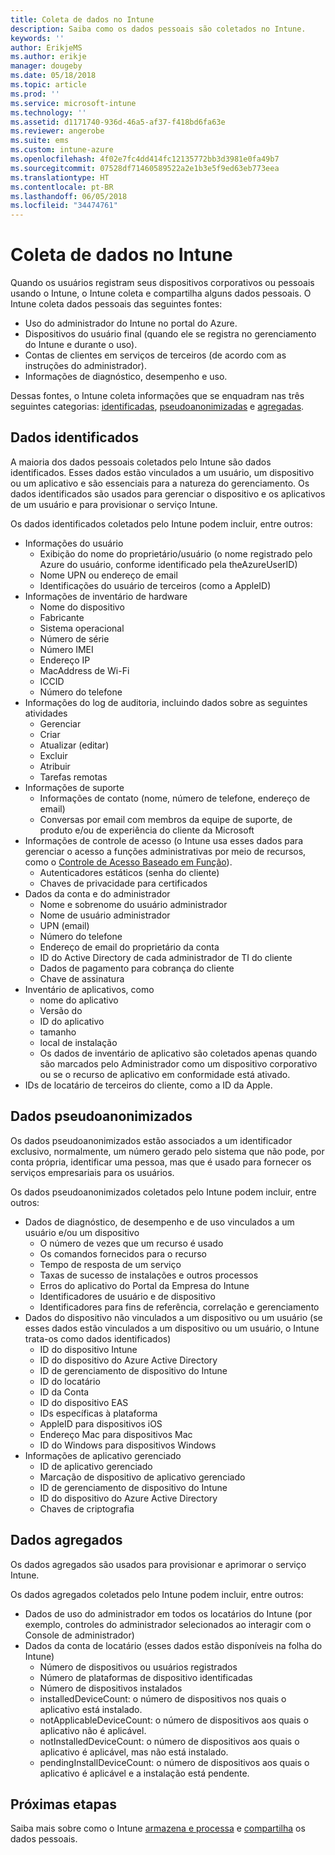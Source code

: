 ```yaml
---
title: Coleta de dados no Intune
description: Saiba como os dados pessoais são coletados no Intune.
keywords: ''
author: ErikjeMS
ms.author: erikje
manager: dougeby
ms.date: 05/18/2018
ms.topic: article
ms.prod: ''
ms.service: microsoft-intune
ms.technology: ''
ms.assetid: d1171740-936d-46a5-af37-f418bd6fa63e
ms.reviewer: angerobe
ms.suite: ems
ms.custom: intune-azure
ms.openlocfilehash: 4f02e7fc4dd414fc12135772bb3d3981e0fa49b7
ms.sourcegitcommit: 07528df71460589522a2e1b3e5f9ed63eb773eea
ms.translationtype: HT
ms.contentlocale: pt-BR
ms.lasthandoff: 06/05/2018
ms.locfileid: "34474761"
---
```

# <a name="data-collection-in-intune"></a>Coleta de dados no Intune

Quando os usuários registram seus dispositivos corporativos ou pessoais usando o Intune, o Intune coleta e compartilha alguns dados pessoais. O Intune coleta dados pessoais das seguintes fontes:

- Uso do administrador do Intune no portal do Azure.
- Dispositivos do usuário final (quando ele se registra no gerenciamento do Intune e durante o uso).
- Contas de clientes em serviços de terceiros (de acordo com as instruções do administrador).
- Informações de diagnóstico, desempenho e uso.

Dessas fontes, o Intune coleta informações que se enquadram nas três seguintes categorias: [identificadas](#identified-data), [pseudoanonimizadas](#pseudonymized-data) e [agregadas](#aggregated-data).

## <a name="identified-data"></a>Dados identificados

A maioria dos dados pessoais coletados pelo Intune são dados identificados. Esses dados estão vinculados a um usuário, um dispositivo ou um aplicativo e são essenciais para a natureza do gerenciamento. Os dados identificados são usados para gerenciar o dispositivo e os aplicativos de um usuário e para provisionar o serviço Intune.

Os dados identificados coletados pelo Intune podem incluir, entre outros: 

- Informações do usuário
    - Exibição do nome do proprietário/usuário (o nome registrado pelo Azure do usuário, conforme identificado pela theAzureUserID)
    - Nome UPN ou endereço de email
    - Identificações do usuário de terceiros (como a AppleID)
- Informações de inventário de hardware
    - Nome do dispositivo
    - Fabricante
    - Sistema operacional
    - Número de série
    - Número IMEI
    - Endereço IP
    - MacAddress de Wi-Fi
    - ICCID
    - Número do telefone
- Informações do log de auditoria, incluindo dados sobre as seguintes atividades
    - Gerenciar
    - Criar
    - Atualizar (editar)
    - Excluir
    - Atribuir
    - Tarefas remotas
- Informações de suporte
    - Informações de contato (nome, número de telefone, endereço de email)
    - Conversas por email com membros da equipe de suporte, de produto e/ou de experiência do cliente da Microsoft
- Informações de controle de acesso (o Intune usa esses dados para gerenciar o acesso a funções administrativas por meio de recursos, como o [Controle de Acesso Baseado em Função](role-based-access-control.md)).
    - Autenticadores estáticos (senha do cliente)
    - Chaves de privacidade para certificados 
- Dados da conta e do administrador
    - Nome e sobrenome do usuário administrador
    - Nome de usuário administrador
    - UPN (email)
    - Número do telefone
    - Endereço de email do proprietário da conta
    - ID do Active Directory de cada administrador de TI do cliente
    - Dados de pagamento para cobrança do cliente
    - Chave de assinatura
- Inventário de aplicativos, como
    - nome do aplicativo
    - Versão do
    - ID do aplicativo
    - tamanho
    - local de instalação
    - Os dados de inventário de aplicativo são coletados apenas quando são marcados pelo Administrador como um dispositivo corporativo ou se o recurso de aplicativo em conformidade está ativado.  
- IDs de locatário de terceiros do cliente, como a ID da Apple. 

## <a name="pseudonymized-data"></a>Dados pseudoanonimizados

Os dados pseudoanonimizados estão associados a um identificador exclusivo, normalmente, um número gerado pelo sistema que não pode, por conta própria, identificar uma pessoa, mas que é usado para fornecer os serviços empresariais para os usuários. 

Os dados pseudoanonimizados coletados pelo Intune podem incluir, entre outros: 

- Dados de diagnóstico, de desempenho e de uso vinculados a um usuário e/ou um dispositivo
    - O número de vezes que um recurso é usado
    - Os comandos fornecidos para o recurso
    - Tempo de resposta de um serviço
    - Taxas de sucesso de instalações e outros processos
    - Erros do aplicativo do Portal da Empresa do Intune
    - Identificadores de usuário e de dispositivo
    - Identificadores para fins de referência, correlação e gerenciamento 
- Dados do dispositivo não vinculados a um dispositivo ou um usuário (se esses dados estão vinculados a um dispositivo ou um usuário, o Intune trata-os como dados identificados)
    - ID do dispositivo Intune
    - ID do dispositivo do Azure Active Directory
    - ID de gerenciamento de dispositivo do Intune
    - ID do locatário
    - ID da Conta
    - ID do dispositivo EAS
    - IDs específicas à plataforma
    - AppleID para dispositivos iOS
    - Endereço Mac para dispositivos Mac
    - ID do Windows para dispositivos Windows
- Informações de aplicativo gerenciado
    - ID de aplicativo gerenciado
    - Marcação de dispositivo de aplicativo gerenciado
    - ID de gerenciamento de dispositivo do Intune
    - ID do dispositivo do Azure Active Directory
    - Chaves de criptografia

## <a name="aggregated-data"></a>Dados agregados

Os dados agregados são usados para provisionar e aprimorar o serviço Intune. 

Os dados agregados coletados pelo Intune podem incluir, entre outros: 

- Dados de uso do administrador em todos os locatários do Intune (por exemplo, controles do administrador selecionados ao interagir com o Console de administrador)
- Dados da conta de locatário (esses dados estão disponíveis na folha do Intune)
    - Número de dispositivos ou usuários registrados
    - Número de plataformas de dispositivo identificadas  
    - Número de dispositivos instalados
    - installedDeviceCount: o número de dispositivos nos quais o aplicativo está instalado.
    - notApplicableDeviceCount: o número de dispositivos aos quais o aplicativo não é aplicável.
    - notInstalledDeviceCount: o número de dispositivos aos quais o aplicativo é aplicável, mas não está instalado.
    - pendingInstallDeviceCount: o número de dispositivos aos quais o aplicativo é aplicável e a instalação está pendente.
    
## <a name="next-steps"></a>Próximas etapas

Saiba mais sobre como o Intune [armazena e processa](privacy-data-store-process.md) e [compartilha](privacy-data-secure-share.md) os dados pessoais. 